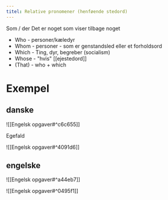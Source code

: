 ```yaml
---
titel: Relative pronomener (henføende stedord)
---
```

Som / der
Det er noget som viser tilbage noget

* Who - personer/kæledyr
* Whom - personer - som er genstandsled eller et forholdsord 
* Which - Ting, dyr, begreber (socialism)
* Whose - "hvis" [[ejestedord]]
* (That) - who + which

# Exempel
## danske 
![[Engelsk opgaver#^c6c655]]

Egefald

![[Engelsk opgaver#^4091d6]] 

## engelske 
![[Engelsk opgaver#^a44eb7]] 

![[Engelsk opgaver#^0495f1]]